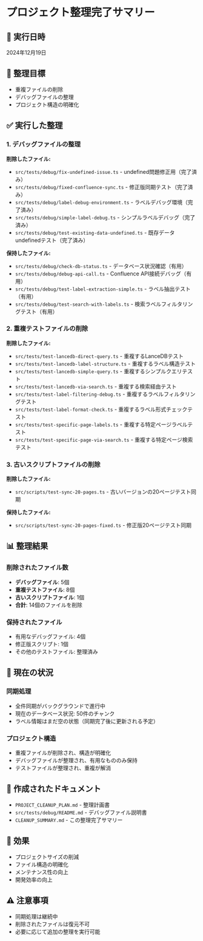 # プロジェクト整理完了サマリー

## 📅 実行日時
2024年12月19日

## 🎯 整理目標
- 重複ファイルの削除
- デバッグファイルの整理
- プロジェクト構造の明確化

## ✅ 実行した整理

### 1. デバッグファイルの整理
**削除したファイル:**
- `src/tests/debug/fix-undefined-issue.ts` - undefined問題修正用（完了済み）
- `src/tests/debug/fixed-confluence-sync.ts` - 修正版同期テスト（完了済み）
- `src/tests/debug/label-debug-environment.ts` - ラベルデバッグ環境（完了済み）
- `src/tests/debug/simple-label-debug.ts` - シンプルラベルデバッグ（完了済み）
- `src/tests/debug/test-existing-data-undefined.ts` - 既存データundefinedテスト（完了済み）

**保持したファイル:**
- `src/tests/debug/check-db-status.ts` - データベース状況確認（有用）
- `src/tests/debug/debug-api-call.ts` - Confluence API接続デバッグ（有用）
- `src/tests/debug/test-label-extraction-simple.ts` - ラベル抽出テスト（有用）
- `src/tests/debug/test-search-with-labels.ts` - 検索ラベルフィルタリングテスト（有用）

### 2. 重複テストファイルの削除
**削除したファイル:**
- `src/tests/test-lancedb-direct-query.ts` - 重複するLanceDBテスト
- `src/tests/test-lancedb-label-structure.ts` - 重複するラベル構造テスト
- `src/tests/test-lancedb-simple-query.ts` - 重複するシンプルクエリテスト
- `src/tests/test-lancedb-via-search.ts` - 重複する検索経由テスト
- `src/tests/test-label-filtering-debug.ts` - 重複するラベルフィルタリングテスト
- `src/tests/test-label-format-check.ts` - 重複するラベル形式チェックテスト
- `src/tests/test-specific-page-labels.ts` - 重複する特定ページラベルテスト
- `src/tests/test-specific-page-via-search.ts` - 重複する特定ページ検索テスト

### 3. 古いスクリプトファイルの削除
**削除したファイル:**
- `src/scripts/test-sync-20-pages.ts` - 古いバージョンの20ページテスト同期

**保持したファイル:**
- `src/scripts/test-sync-20-pages-fixed.ts` - 修正版20ページテスト同期

## 📊 整理結果

### 削除されたファイル数
- **デバッグファイル**: 5個
- **重複テストファイル**: 8個
- **古いスクリプトファイル**: 1個
- **合計**: 14個のファイルを削除

### 保持されたファイル
- 有用なデバッグファイル: 4個
- 修正版スクリプト: 1個
- その他のテストファイル: 整理済み

## 🔄 現在の状況

### 同期処理
- 全件同期がバックグラウンドで進行中
- 現在のデータベース状況: 50件のチャンク
- ラベル情報はまだ空の状態（同期完了後に更新される予定）

### プロジェクト構造
- 重複ファイルが削除され、構造が明確化
- デバッグファイルが整理され、有用なもののみ保持
- テストファイルが整理され、重複が解消

## 📁 作成されたドキュメント
- `PROJECT_CLEANUP_PLAN.md` - 整理計画書
- `src/tests/debug/README.md` - デバッグファイル説明書
- `CLEANUP_SUMMARY.md` - この整理完了サマリー

## 🎉 効果
- プロジェクトサイズの削減
- ファイル構造の明確化
- メンテナンス性の向上
- 開発効率の向上

## ⚠️ 注意事項
- 同期処理は継続中
- 削除されたファイルは復元不可
- 必要に応じて追加の整理を実行可能
